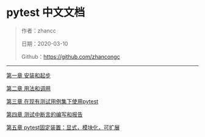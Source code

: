 # pytest 中文文档
> 作者：zhancc
>
> 日期：2020-03-10
>
> Github：https://github.com/zhancongc

---

[第一章 安装和起步]()

[第二章 用法和调用]()

[第三章 在现有测试用例集下使用pytest]()

[第四章 测试中断言的编写和报告]()

[第五章 pytest固定装置：显式，模块化，可扩展]()

